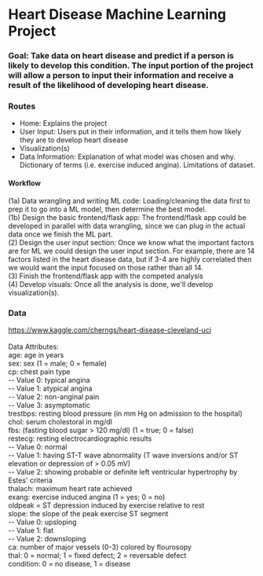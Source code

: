 # Heart Disease Machine Learning Project

### Goal: Take data on heart disease and predict if a person is likely to develop this condition. The input portion of the project will allow a person to input their information and receive a result of the likelihood of developing heart disease.

### Routes 
- Home: Explains the project
- User Input: Users put in their information, and it tells them how likely they are to develop heart disease
- Visualization(s)
- Data Information: Explanation of what model was chosen and why. Dictionary of terms (i.e. exercise induced angina). Limitations of dataset. 

#### Workflow
(1a) Data wrangling and writing ML code: Loading/cleaning the data first to prep it to go into a ML model, then determine the best model. <br>
(1b) Design the basic frontend/flask app: The frontend/flask app could be developed in parallel with data wrangling, since we can plug in the actual data once we finish the ML part. <br>
(2) Design the user input section: Once we know what the important factors are for ML we could design the user input section. For example, there are 14 factors listed in the heart disease data, but if 3-4 are highly correlated then we would want the input focused on those rather than all 14.  <br>
(3) Finish the frontend/flask app with the competed analysis <br>
(4) Develop visuals: Once all the analysis is done, we'll develop visualization(s). <br>

### Data
https://www.kaggle.com/cherngs/heart-disease-cleveland-uci
 <br> <br>
Data Attributes:  <br>
age: age in years <br>
sex: sex (1 = male; 0 = female) <br>
cp: chest pain type <br>
-- Value 0: typical angina <br>
-- Value 1: atypical angina <br>
-- Value 2: non-anginal pain <br>
-- Value 3: asymptomatic <br>
trestbps: resting blood pressure (in mm Hg on admission to the hospital) <br>
chol: serum cholestoral in mg/dl <br>
fbs: (fasting blood sugar > 120 mg/dl) (1 = true; 0 = false) <br>
restecg: resting electrocardiographic results <br>
-- Value 0: normal <br>
-- Value 1: having ST-T wave abnormality (T wave inversions and/or ST elevation or depression of > 0.05 mV) <br>
-- Value 2: showing probable or definite left ventricular hypertrophy by Estes' criteria <br>
thalach: maximum heart rate achieved <br>
exang: exercise induced angina (1 = yes; 0 = no) <br>
oldpeak = ST depression induced by exercise relative to rest <br>
slope: the slope of the peak exercise ST segment <br>
-- Value 0: upsloping <br>
-- Value 1: flat <br>
-- Value 2: downsloping <br>
ca: number of major vessels (0-3) colored by flourosopy <br>
thal: 0 = normal; 1 = fixed defect; 2 = reversable defect <br>
condition: 0 = no disease, 1 = disease <br>
